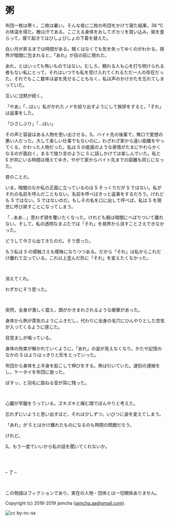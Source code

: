 

# 粥

布団一枚は寒く，二枚は暑い。そんな夜に二枚の布団をかけて寝た結果，38 ℃の体温を得た。敵は汗である。こごえる身体をおしてポカリを買い込み，粥を食らって，寝て起きてはびしょびしょの下着を替えた。  

白い月が昇るまでは時間がある。眠くはなくても気を失ってゆくのがわかる。視界が暗闇に包まれると，「あれ」が目の前に現れた。  

あれ，とはいっても怖いものではない。むしろ，頼れる人も心を打ち明けられる者もない私にとって，それはいつでも私を受け入れてくれるただ一人の存在だった。それでもここ数年は姿を見せることもなく，私は声のかけかたを忘れてしまっていた。  

互いに沈黙が続く。  

「やあ」「…はい」私がかれたノドを絞り出すようにして挨拶をすると，「それ」は返事をした。  

「ひさしぶり」「…はい」  

その声と容姿はある人物を思い出させる。S。バイト先の後輩で，無口で愛想の悪い人だった。大して楽しい仕事でもないのに，わざわざ家から遠い距離をやってくる，かわった人物だった。私は S の能面のような表情がたまにやわらかくなるのが面白く，まるで独り言のように S に話しかけては楽しんでいた。私と S が共にいる時間は増えてゆき，やがて家からバイト先までの距離も同じになった。  

昔のことだ。  

いま，暗闇のなか私の正面に立っているのは S そっくりだが S ではない。私がそれの名前を呼んだこともない。名前を呼べばきっと返事をするだろう。けれども S ではない。S ではないのだ。もしその名を口に出して呼べば，私は S を現世に呼び戻すことになってしまう。  

「…ああ…」思わず顔を覆いたくなった。けれども腕は暗闇にへばりついて離れない。そして，私の透明なまぶたでは「それ」を視界から消すことさえできなかった。  

どうして今さら出てきたのだ。そう思った。  

もう私は S の感触さえも曖昧になりつつある。だから「それ」は私からこれだけ離れて立っている。これ以上歪んだ形に「それ」を変えたくなかった。  

<br>  

消えてくれ。  

わずかにそう思った。  

<br>  

突然，全身が激しく震え，頭がかきまわされるような衝撃があった。  

身体から熱が蒸気のようにふきだし，代わりに全身の毛穴にひんやりとした空気が入ってくるように感じた。  

目覚ましが鳴っている。  

身体の拘束が解かれていくように，「あれ」の姿が見えなくなり，かたや記憶のなかの S はよりはっきりと形をとっていった。  

布団から身体を上半身を起こして伸びをする。熱は引いていた。遅刻の連絡をし，ケータイを布団に放った。  

ぽすっ，と羽毛に跳ねる音が耳に残った。  

<br>  

心臓が早鐘をうっている。ズキズキと痛む頭でぼんやりと考えた。  

忘れずにいようと思い出すほど，それは少しずつ，いびつに姿を変えてしまう。  

「あれ」が S とはかけ離れたものになるのも時間の問題だろう。  

けれど。  

S。もう一度でいいから私の話を聞いてくれないか。  

<br>  
<br>  

&#x2013; 了 &#x2013;  

<br>  

この物語はフィクションであり，実在の人物・団体とは一切関係ありません。  

Copyright (c) 2018-2019 jamcha (jamcha.aa@gmail.com).  

![cc by-nc-sa](https://i.creativecommons.org/l/by-nc-sa/4.0/88x31.png)  

